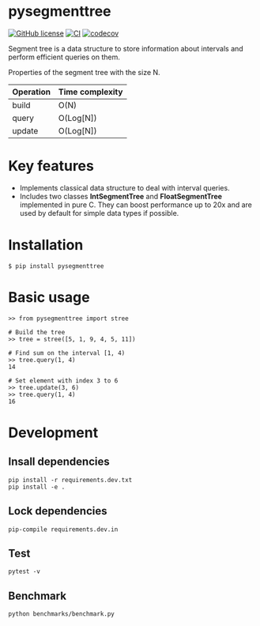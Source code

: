 # pysegmenttree
[![GitHub license](https://img.shields.io/github/license/greshilov/pysegmenttree)](https://github.com/greshilov/pysegmenttree/blob/master/LICENSE)
[![CI](https://github.com/greshilov/pysegmenttree/actions/workflows/ci.yaml/badge.svg)](https://github.com/greshilov/pysegmenttree/actions/workflows/ci.yaml)
[![codecov](https://codecov.io/gh/greshilov/pysegmenttree/branch/master/graph/badge.svg?token=BXXCG2JBPK)](https://codecov.io/gh/greshilov/pysegmenttree)

Segment tree is a data structure to store information about intervals and perform efficient queries on them.

Properties of the segment tree with the size N.

| Operation | Time complexity |
| --------------- | --------------- |
| build | O(N) |
| query | O(Log[N]) |
| update | O(Log[N]) |

# Key features
* Implements classical data structure to deal with interval queries.
* Includes two classes **IntSegmentTree** and **FloatSegmentTree** implemented in pure C. They can boost performance up to 20x and are used by default for simple data types if possible.

# Installation
```
$ pip install pysegmenttree
```

# Basic usage
```
>> from pysegmenttree import stree

# Build the tree
>> tree = stree([5, 1, 9, 4, 5, 11])

# Find sum on the interval [1, 4)
>> tree.query(1, 4)
14

# Set element with index 3 to 6
>> tree.update(3, 6)
>> tree.query(1, 4)
16
```

# Development

## Insall dependencies
```
pip install -r requirements.dev.txt
pip install -e .
```
## Lock dependencies
```
pip-compile requirements.dev.in
```

## Test
```
pytest -v
```

## Benchmark
```
python benchmarks/benchmark.py
```
